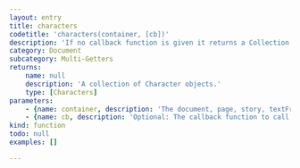 ```yaml
---
layout: entry
title: characters
codetitle: 'characters(container, [cb])'
description: 'If no callback function is given it returns a Collection of characters in the container otherwise calls the given callback function with each character of the given document, page, story, textFrame, paragraph, line or word.'
category: Document
subcategory: Multi-Getters
returns:
    name: null
    description: 'A collection of Character objects.'
    type: [Characters]
parameters:
    - {name: container, description: 'The document, page, story, textFrame, paragraph, line or word instance to  iterate the characters in.', optional: false, type: [Document, Page, Story, TextFrame, Paragraph, Line, Word]}
    - {name: cb, description: 'Optional: The callback function to call with each character. When this function returns false the loop stops. Passed arguments: character, loopCount', optional: true, type: [Function]}
kind: function
todo: null
examples: []

---
```

